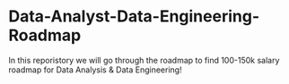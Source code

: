 # Data-Analyst-Data-Engineering-Roadmap
In this reporistory we will go through the roadmap to find 100-150k salary roadmap for Data Analysis & Data Engineering!

